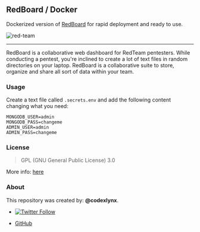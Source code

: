 ## RedBoard / Docker

Dockerized version of [RedBoard](https://github.com/Dviros/redboard) for rapid deployment and ready to use.

![red-team](https://img.shields.io/badge/red-team-red.svg?style=flat)

---

RedBoard is a collaborative web dashboard for RedTeam pentesters.
While conducting a pentest, you're inclined to create a lot of text files in random directories on your laptop.
RedBoard is a collaborative suite to store, organize and share all sort of data within your team.

### Usage
Create a text file called ```.secrets.env``` and add the following content changing what you need:

```
MONGODB_USER=admin
MONGODB_PASS=changeme
ADMIN_USER=admin
ADMIN_PASS=changeme
```

### License

> GPL (GNU General Public License) 3.0

More info: [here](LICENSE)

### About
This repository was created by: __@codexlynx__.

* [![Twitter Follow](https://img.shields.io/twitter/url/http/shields.io.svg?style=social)](https://twitter.com/codexlynx)

* [GitHub](https://github.com/codexlynx)
